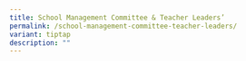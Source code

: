 ```yaml
---
title: School Management Committee & Teacher Leaders’
permalink: /school-management-committee-teacher-leaders/
variant: tiptap
description: ""
---
```

